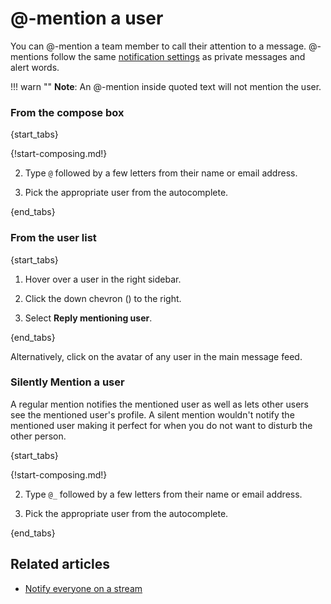 # @-mention a user

You can @-mention a team member to call their attention to a
message. @-mentions follow the same
[notification settings](/help/pm-mention-alert-notifications) as private
messages and alert words.

!!! warn ""
    **Note**: An @-mention inside quoted text will not mention the user.

### From the compose box

{start_tabs}

{!start-composing.md!}

2. Type `@` followed by a few letters from their name or email address.

3. Pick the appropriate user from the autocomplete.

{end_tabs}

### From the user list

{start_tabs}

1. Hover over a user in the right sidebar.

1. Click the down chevron (<i class="fa fa-chevron-down"></i>) to the right.

1. Select **Reply mentioning user**.

{end_tabs}

Alternatively, click on the avatar of any user in the main message feed.

### Silently Mention a user

A regular mention notifies the mentioned user as well as lets other users
see the mentioned user's profile. A silent mention wouldn't notify the
mentioned user making it perfect for when you do not want to disturb the
other person.

{start_tabs}

{!start-composing.md!}

2. Type `@_` followed by a few letters from their name or email address.

3. Pick the appropriate user from the autocomplete.

{end_tabs}

## Related articles

* [Notify everyone on a stream](/help/notify-everyone-on-a-stream)
